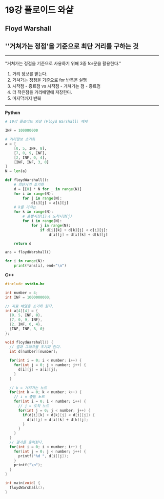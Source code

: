 # 19강 플로이드 와샬

## Floyd Warshall

## ''거쳐가는 정점'을 기준으로 최단 거리를 구하는 것

---

"거쳐가는 정점을 기준으로 사용하기 위해 3중 for문을 활용한다."

1. 거리 정보를 받는다.
2. 거쳐가는 정점을 기준으로 for 반복문 실행
3. 시작점 - 종료점 vs 시작점 - 거쳐가는 점 - 종료점
4. 더 작은점을 거리배열에 저장한다.
5. 마지막까지 반복

---

**Python**

```python
# 19강 플로이드 와샬 (Floyd Warshall) 예제

INF = 100000000

# 거리정보 초기화
a = [
    [0, 5, INF, 8],
    [7, 0, 9, INF],
    [2, INF, 0, 4],
    [INF, INF, 3, 0]
]
N = len(a)

def floydWarshall():
    # 최단거리 초기화
    d = [[0] * N for _ in range(N)]
    for i in range(N):
        for j in range(N):
            d[i][j] = a[i][j]
    # k를 거치는
    for k in range(N):
        # 출발지점(i)과 도착지점(j)
        for i in range(N):
            for j in range(N):
                if d[i][k] + d[k][j] < d[i][j]:
                    d[i][j] = d[i][k] + d[k][j]

    return d

ans = floydWarshall()

for i in range(N):
    print(*ans[i], end="\n")
```



**C++**

```C++
#include <stdio.h>

int number = 4;
int INF = 1000000000;

// 자료 배열을 초기화 한다.
int a[4][4] = {
  {0, 5, INF, 8},
  {7, 0, 9, INF},
  {2, INF, 0, 4},
  {INF, INF, 3, 0}
};

void floydWarshall() {
  // 결과 그래프를 초기화 한다.
  int d[number][number];
  
  for(int i = 0; i < number; i++) {
    for(int j = 0; j < number; j++) {
      d[i][j] = a[i][j];
    }
  }
  
  // k = 거쳐가는 노드
  for(int k = 0; k < number; k++) {
    // i = 출발 노드
    for(int i = 0; i < number; i++) {
      // j = 도착 노드
      for(int j = 0; j < number; j++) {
        if(d[i][k] + d[k][j] < d[i][j]) {
          d[i][j] = d[i][k] + d[k][j];
        }
      }
    }
  }
  // 결과를 출력한다.
  for(int i = 0; i < number; i++) {
    for(int j = 0; j < number; j++) {
      printf("%d ", d[i][j]);
    }
    printf("\n");
  }
}

int main(void) {
  floydWarshall();
}
```

